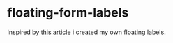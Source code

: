 floating-form-labels
====================

Inspired by [this article](http://mattdsmith.com/float-label-pattern/) i created my own floating labels.

